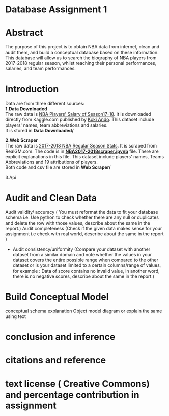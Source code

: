 # Database Assignment 1
# Abstract
The purpose of this project is to obtain NBA data from internet, clean and audit them, and build a conceptual database based on these information. This database will allow us to search the biography of NBA players from 2017-2018 regular season, whilst reaching their personal performances, salaries, and team performances.  

# Introduction
Data are from three different sources:\
**1.Data Downloaded**\
The raw data is [NBA Players' Salary of Season17-18](https://www.kaggle.com/koki25ando/nba-season1718-salary). It is downloaded directly from Kaggle.com published by [Koki Ando](https://www.kaggle.com/koki25ando). This dataset include players' names, team abbreviations and salaries.\
It is stored in **Data Downloaded/**

**2.Web Scraper**\
The raw data is [2017-2018 NBA Regular Season Stats](https://basketball.realgm.com/nba/stats/2018/Averages/All/points/All/desc/1/Regular_Season). It is scraped from RealGM.com. The code is in **[NBA2017-2018scraper.ipynb](https://github.com/INFO6210-Spring19-02/assignment-1-group-qi-jin-dongyu-zhang/blob/master/Web%20Scraper/NBA2017-2018scraper.ipynb)** file. There are explicit explanations in this file.  This dataset include players' names, Teams Abbreviations and 19 attributions of players.\
Both code and csv file are stored in **Web Scraper/**

3.Api

# Audit and Clean Data
Audit validity/ accuracy ( You must  reformat the data to fit your database schema i.e. Use python to check whether there are any null or duplicates and delete the row with those values, describe about the same in the report.)
Audit completeness (Check if the given data makes sense for your assignment i.e check with real world, describe about the same in the report )
- Audit consistency/uniformity (Compare your dataset with another dataset from a similar domain and note whether the values in your dataset covers the entire possible range when compared to the other dataset or is your dataset limited to a certain columns/range of values, for example : Data of score contains no invalid value, in another word, there is no negative scores, describe about the same in the report.)

# Build Conceptual Model
conceptual schema explanation
Object model diagram or explain the same using text

# conclusion and inference

# citations and reference

# text license ( Creative Commons) and percentage contribution in assignment



